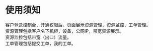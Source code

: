 # 使用须知
客户登录控制台，开通权限后，页面展示资源管理，资源监控，工单管理。</br>
资源管理包括客户名下机柜，设备，公网IP，带宽资源展示。</br>
资源监控包括带宽（出口）流量。</br>
工单管理包括提交工单，我的工单。
